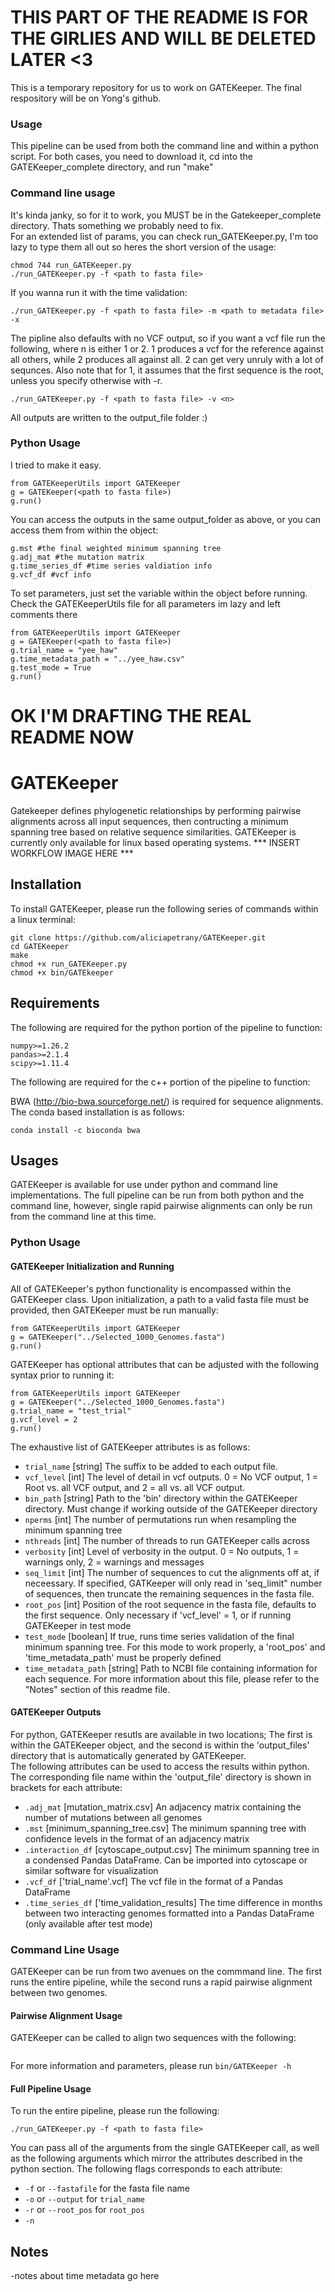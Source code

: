 # THIS PART OF THE README IS FOR THE GIRLIES AND WILL BE DELETED LATER <3

This is a temporary repository for us to work on GATEKeeper. The final respository will be on Yong's github. 

### Usage
This pipeline can be used from both the command line and within a python script. For both cases, you need to download it, cd into the GATEKeeper_complete directory, and run "make"

### Command line usage
It's kinda janky, so for it to work, you MUST be in the Gatekeeper_complete directory. Thats something we probably need to fix.  
For an extended list of params, you can check run_GATEKeeper.py, I'm too lazy to type them all out so heres the short version of the usage:

```
chmod 744 run_GATEKeeper.py
./run_GATEKeeper.py -f <path to fasta file> 
```
If you wanna run it with the time validation:
```
./run_GATEKeeper.py -f <path to fasta file> -m <path to metadata file> -x
```
The pipline also defaults with no VCF output, so if you want a vcf file run the following, where n is either 1 or 2. 1 produces a vcf for the reference against all others, while 2 produces all against all. 2 can get very unruly with a lot of sequnces. Also note that for 1, it assumes that the first sequence is the root, unless you specify otherwise with -r. 
```
./run_GATEKeeper.py -f <path to fasta file> -v <n>
```
All outputs are written to the output_file folder :)

### Python Usage
I tried to make it easy.
```
from GATEKeeperUtils import GATEKeeper
g = GATEKeeper(<path to fasta file>)
g.run()
```
You can access the outputs in the same output_folder as above, or you can access them from within the object:
```
g.mst #the final weighted minimum spanning tree
g.adj_mat #the mutation matrix
g.time_series_df #time series valdiation info
g.vcf_df #vcf info
```
To set parameters, just set the variable within the object before running. Check the GATEKeeperUtils file for all parameters im lazy and left comments there
```
from GATEKeeperUtils import GATEKeeper
g = GATEKeeper(<path to fasta file>)
g.trial_name = "yee_haw"
g.time_metadata_path = "../yee_haw.csv"
g.test_mode = True
g.run()
```
# OK I'M DRAFTING THE REAL README NOW
# GATEKeeper
Gatekeeper defines phylogenetic relationships by performing pairwise alignments across all input sequences, then contructing a minimum spanning tree based on relative sequence similarities. GATEKeeper is currently only available for linux based operating systems. 
*** INSERT WORKFLOW IMAGE HERE ***

## Installation
To install GATEKeeper, please run the following series of commands within a linux terminal:
```
git clone https://github.com/aliciapetrany/GATEKeeper.git
cd GATEKeeper
make
chmod +x run_GATEKeeper.py
chmod +x bin/GATEkeeper
```
## Requirements
The following are required for the python portion of the pipeline to function:
```
numpy>=1.26.2
pandas>=2.1.4
scipy>=1.11.4
```
The following are required for the c++ portion of the pipeline to function:

BWA (http://bio-bwa.sourceforge.net/) is required for sequence alignments. The conda based installation is as follows: 
```
conda install -c bioconda bwa
```
## Usages
GATEKeeper is available for use under python and command line implementations. The full pipeline can be run from both python and the command line, however, single rapid pairwise alignments can only be run from the command line at this time.
### Python Usage
#### GATEKeeper Initialization and Running
All of GATEKeeper's python functionality is encompassed within the GATEKeeper class. Upon initialization, a path to a valid fasta file must be provided, then GATEKeeper must be run manually:
```
from GATEKeeperUtils import GATEKeeper
g = GATEKeeper("../Selected_1000_Genomes.fasta")
g.run()
```
GATEKeeper has optional attributes that can be adjusted with the following syntax prior to running it:
```
from GATEKeeperUtils import GATEKeeper
g = GATEKeeper("../Selected_1000_Genomes.fasta")
g.trial_name = "test_trial"
g.vcf_level = 2
g.run()
```
The exhaustive list of GATEKeeper attributes is as follows:  
  - `trial_name` [string] The suffix to be added to each output file.
  - `vcf_level` [int] The level of detail in vcf outputs. 0 = No VCF output, 1 = Root vs. all VCF output, and 2 = all vs. all VCF output. 
  - `bin_path` [string] Path to the 'bin' directory within the GATEKeeper directory. Must change if working outside of the GATEKeeper directory
  - `nperms` [int] The number of permutations run when resampling the minimum spanning tree
  - `nthreads` [int] The number of threads to run GATEKeeper calls across
  - `verbosity` [int] Level of verbosity in the output. 0 = No outputs, 1 = warnings only, 2 = warnings and messages
  - `seq_limit` [int] The number of sequences to cut the alignments off at, if neceessary. If specified, GATKeeper will only read in 'seq_limit" number of sequences, then truncate the remaining sequences in the fasta file. 
  - `root_pos` [int] Position of the root sequence in the fasta file, defaults to the first sequence. Only necessary if 'vcf_level' = 1, or if running GATEKeeper in test mode 
  - `test_mode` [boolean] If true, runs time series validation of the final minimum spanning tree. For this mode to work properly, a 'root_pos' and 'time_metadata_path' must be properly defined
  - `time_metadata_path` [string] Path to NCBI file containing information for each sequence. For more information about this file, please refer to the "Notes" section of this readme file.
#### GATEKeeper Outputs
For python, GATEKeeper resutls are available in two locations; The first is within the GATEKeeper object, and the second is within the 'output_files' directory that is automatically generated by GATEKeeper.    
The following attributes can be used to access the results within python. The corresponding file name within the 'output_file' directory is shown in brackets for each attribute:
- `.adj_mat` [mutation_matrix.csv] An adjacency matrix containing the number of mutations between all genomes
- `.mst` [minimum_spanning_tree.csv] The minimum spanning tree with confidence levels in the format of an adjacency matrix
- `.interaction_df` [cytoscape_output.csv] The minimum spanning tree in a condensed Pandas DataFrame. Can be imported into cytoscape or similar software for visualization
- `.vcf_df` ['trial_name'.vcf] The vcf file in the format of a Pandas DataFrame
- `.time_series_df` ['time_validation_results] The time difference in months between two interacting genomes formatted into a Pandas DataFrame (only available after test mode)

### Command Line Usage
GATEKeeper can be run from two avenues on the commmand line. The first runs the entire pipeline, while the second runs a rapid pairwise alignment between two genomes. 
#### Pairwise Alignment Usage
GATEKeeper can be called to align two sequences with the following:
```

```
For more information and parameters, please run `bin/GATEKeeper -h`
#### Full Pipeline Usage
To run the entire pipeline, please run the following:
```
./run_GATEKeeper.py -f <path to fasta file>
```
You can pass all of the arguments from the single GATEKeeper call, as well as the following arguments which mirror the attributes described in the python section. The following flags corresponds to each attribute:
- `-f` or `--fastafile` for the fasta file name
- `-o` or `--output` for `trial_name`
- `-r` or `--root_pos` for `root_pos`
- `-n` 
## Notes
-notes about time metadata go here

